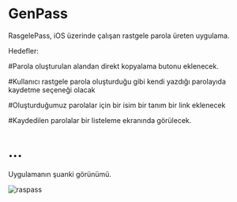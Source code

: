 # GenPass
RasgelePass, iOS üzerinde çalışan rastgele parola üreten uygulama.

Hedefler:

#Parola oluşturulan alandan direkt kopyalama butonu eklenecek.

#Kullanıcı rastgele parola oluşturduğu gibi
kendi yazdığı parolayıda kaydetme seçeneği olacak

#Oluşturduğumuz parolalar için bir isim bir tanım bir link eklenecek

#Kaydedilen parolalar bir listeleme ekranında görülecek.

# ...

Uygulamanın şuanki görünümü.

![raspass](https://user-images.githubusercontent.com/9142018/88354748-9e0b7580-cd6a-11ea-9b46-e486c3b62806.gif)




